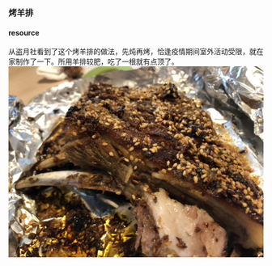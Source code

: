 ### 烤羊排
#### resource
从盗月社看到了这个烤羊排的做法，先炖再烤，恰逢疫情期间室外活动受限，就在家制作了一下。所用羊排较肥，吃了一根就有点顶了。
![烤羊排](/resource/20200419烤羊排/image.jpeg)
